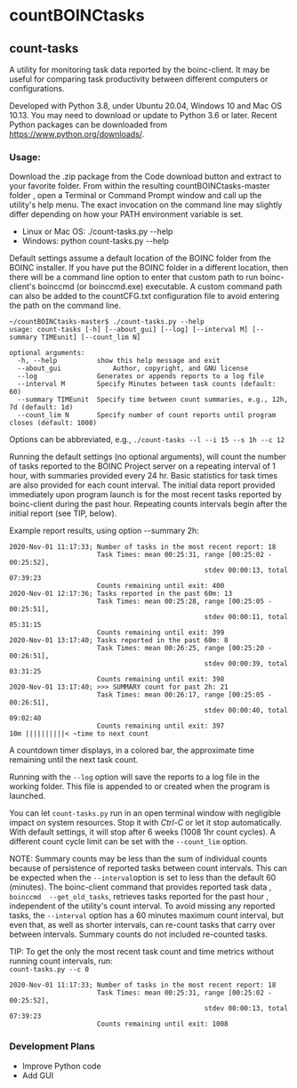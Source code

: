 # countBOINCtasks

## count-tasks

A utility for monitoring task data reported by the boinc-client. 
It may be useful for comparing task productivity between different computers or configurations.

Developed with Python 3.8, under Ubuntu 20.04, Windows 10 and Mac OS 10.13. You
 may need to download or update to Python 3.6 or later. Recent Python
  packages can be downloaded from https://www.python.org/downloads/.

### Usage:  
Download the .zip package from the Code download button and extract to your
 favorite folder. From within the resulting countBOINCtasks-master folder
 , open a Terminal or Command Prompt window and call up the utility's help menu. The exact invocation on the command line may slightly differ depending on how your PATH environment variable is set.
<ul>
<li>Linux or Mac OS: ./count-tasks.py --help</li>
<li>Windows: python count-tasks.py --help</li>
</ul>

Default settings assume a default location of the BOINC folder from the
 BOINC installer. If you have put the BOINC folder in a different location,
  then there will be a command line option to enter that custom path to run
   boinc-client's boinccmd (or boinccmd.exe) executable. A custom command
    path can also be added to the countCFG.txt configuration file to avoid
     entering the path on the command line.
```
~/countBOINCtasks-master$ ./count-tasks.py --help
usage: count-tasks [-h] [--about_gui] [--log] [--interval M] [--summary TIMEunit] [--count_lim N]

optional arguments:
  -h, --help          show this help message and exit
  --about_gui             Author, copyright, and GNU license
  --log               Generates or appends reports to a log file
  --interval M        Specify Minutes between task counts (default: 60)
  --summary TIMEunit  Specify time between count summaries, e.g., 12h, 7d (default: 1d)
  --count_lim N       Specify number of count reports until program closes (default: 1008)

```
Options can be abbreviated, e.g., `./count-tasks --l --i 15 --s 1h --c 12`

Running the default settings (no optional arguments), will count the
 number of tasks reported to the BOINC Project server on a repeating
  interval of 1 hour, with summaries provided every 24 hr. Basic statistics
   for task times are also provided for each count interval. The initial
    data report provided immediately upon program launch is for the most recent
     tasks reported by boinc-client during the past hour. Repeating
      counts intervals begin after the initial report (see TIP, below).

Example report results, using option --summary 2h:

```
2020-Nov-01 11:17:33; Number of tasks in the most recent report: 18
                      Task Times: mean 00:25:31, range [00:25:02 - 00:25:52],
                                                 stdev 00:00:13, total 07:39:23
                      Counts remaining until exit: 400
2020-Nov-01 12:17:36; Tasks reported in the past 60m: 13
                      Task Times: mean 00:25:28, range [00:25:05 - 00:25:51],
                                                 stdev 00:00:11, total 05:31:15
                      Counts remaining until exit: 399
2020-Nov-01 13:17:40; Tasks reported in the past 60m: 8
                      Task Times: mean 00:26:25, range [00:25:20 - 00:26:51],
                                                 stdev 00:00:39, total 03:31:25
                      Counts remaining until exit: 398
2020-Nov-01 13:17:40; >>> SUMMARY count for past 2h: 21
                      Task Times: mean 00:26:17, range [00:25:05 - 00:26:51],
                                                 stdev 00:00:40, total 09:02:40
                      Counts remaining until exit: 397
10m ||||||||||< ~time to next count
```

A countdown timer displays, in a colored bar, the approximate time remaining until the next task count.
 
Running with the `--log` option will save the reports to a log file in the
 working folder. This file is appended to or created when the program is
  launched.

You can let `count-tasks.py` run in an open terminal window with negligible
 impact on system resources. Stop it with *Ctrl-C* or let it stop
  automatically.  With default settings, it will stop after 6 weeks (1008
   1hr count cycles). A different count cycle limit can be set with the
    `--count_lim` option.

NOTE: Summary counts may be less than the sum of individual counts because
 of persistence of reported tasks between count intervals. This can be
  expected when the `--interval`option is set to less than the default 60
   (minutes). The boinc-client command that provides reported task data
   , `boinccmd  --get_old_tasks`, retrieves tasks reported for the past hour
   , independent of the utility's count interval. To avoid missing any
    reported tasks, the `--interval` option has a 60 minutes maximum count
     interval, but even that, as well as shorter intervals, can re-count
      tasks that carry over between intervals. Summary counts do not
       included re-counted tasks.

TIP: To get the only the most recent task count and time metrics without
 running count intervals, run:  
 `count-tasks.py --c 0`
```
2020-Nov-01 11:17:33; Number of tasks in the most recent report: 18
                      Task Times: mean 00:25:31, range [00:25:02 - 00:25:52],
                                                 stdev 00:00:13, total 07:39:23
                      Counts remaining until exit: 1008
```
 
### Development Plans
* Improve Python code
* Add GUI

